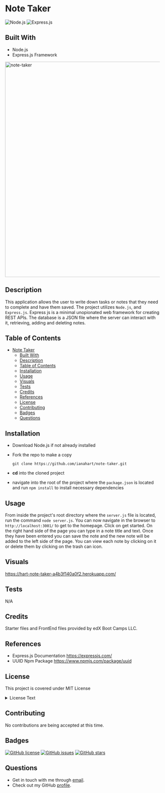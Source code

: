 # Note Taker

![Node.js](https://camo.githubusercontent.com/85cba226a1290d078f1a437aa87cb872a5bdb30037fa96b8afcddf163cd5b328/68747470733a2f2f696d672e736869656c64732e696f2f7374617469632f76313f7374796c653d666f722d7468652d6261646765266d6573736167653d4e6f64652e6a7326636f6c6f723d333339393333266c6f676f3d4e6f64652e6a73266c6f676f436f6c6f723d464646464646266c6162656c3d)
![Express.js](https://camo.githubusercontent.com/dd688eaaa262ca0022a159962f55bfd35cababef5df983fb2b3c136e62256b5e/68747470733a2f2f696d672e736869656c64732e696f2f7374617469632f76313f7374796c653d666f722d7468652d6261646765266d6573736167653d4578707265737326636f6c6f723d303030303030266c6f676f3d45787072657373266c6f676f436f6c6f723d464646464646266c6162656c3d)

## Built With

- Node.js
- Express.js Framework


<img width="700" alt="note-taker" src="https://github.com/ianahart/note-taker/assets/29121238/cb509aa6-dc31-4756-8f72-12cc1da00ce9">


## Description

This application allows the user to write down tasks or notes that they need to complete and have them saved. The project utilizes `Node.js`, and `Express.js`. Express js is a minimal unopionated web framework for creating REST APIs. The database is a JSON file where the server can interact with it, retrieving, adding and deleting notes.

## Table of Contents

- [Note Taker](#note-taker)
  - [Built With](#built-with)
  - [Description](#description)
  - [Table of Contents](#table-of-contents)
  - [Installation](#installation)
  - [Usage](#usage)
  - [Visuals](#visuals)
  - [Tests](#tests)
  - [Credits](#credits)
  - [References](#references)
  - [License](#license)
  - [Contributing](#contributing)
  - [Badges](#badges)
  - [Questions](#questions)

## Installation

- Download Node.js if not already installed
- Fork the repo to make a copy

  `git clone https://github.com/ianahart/note-taker.git`

- **cd** into the cloned project
- navigate into the root of the project where the `package.json` is located and run `npm install` to install necessary dependencies

## Usage

From inside the project's root directory where the `server.js` file is located, run the command `node server.js`.
You can now navigate in the browser to `http://localhost:3001/` to get to the homepage. Click on get started. On the right hand side of the page you can type in a note title and text. Once they have been entered you can save the note and the new note will be added to the left side of the page. You can view each note by clicking on it or delete them by clicking on the trash can icon.

## Visuals

https://hart-note-taker-a4b3f140a0f2.herokuapp.com/

## Tests

N/A

## Credits

Starter files and FrontEnd files provided by edX Boot Camps LLC.

## References

- Express.js Documentation https://expressjs.com/
- UUID Npm Package https://www.npmjs.com/package/uuid

## License

This project is covered under MIT License

<details>
  <summary>
    License Text
  </summary>

```

Copyright (c) 2024  Ian Hart

Permission is hereby granted, free of charge, to any person obtaining a copy
of this software and associated documentation files (the "Software"), to deal
in the Software without restriction, including without limitation the rights
to use, copy, modify, merge, publish, distribute, sublicense, and/or sell
copies of the Software, and to permit persons to whom the Software is
furnished to do so, subject to the following conditions:

The above copyright notice and this permission notice shall be included in all
copies or substantial portions of the Software.

THE SOFTWARE IS PROVIDED "AS IS", WITHOUT WARRANTY OF ANY KIND, EXPRESS OR
IMPLIED, INCLUDING BUT NOT LIMITED TO THE WARRANTIES OF MERCHANTABILITY,
FITNESS FOR A PARTICULAR PURPOSE AND NONINFRINGEMENT. IN NO EVENT SHALL THE
AUTHORS OR COPYRIGHT HOLDERS BE LIABLE FOR ANY CLAIM, DAMAGES OR OTHER
LIABILITY, WHETHER IN AN ACTION OF CONTRACT, TORT OR OTHERWISE, ARISING FROM,
OUT OF OR IN CONNECTION WITH THE SOFTWARE OR THE USE OR OTHER DEALINGS IN THE
SOFTWARE.

```

</details>

## Contributing

No contributions are being accepted at this time.

## Badges

[![GitHub license](https://img.shields.io/github/license/ianahart/note-taker)](https://github.com/ianahart/note-taker/blob/main/LICENSE)
[![GitHub issues](https://img.shields.io/github/issues/ianahart/note-taker)](https://github.com/ianahart/note-taker/issues)
[![GitHub stars](https://img.shields.io/github/stars/ianahart/note-taker)](https://github.com/ianahart/note-taker/stargazers)

## Questions

- Get in touch with me through [email](mailto:ianalexhart@gmail.com).
- Check out my GitHub [profile](https://github.com/ianahart).
